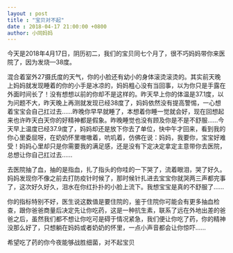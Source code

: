 ```yaml
---
layout : post
title : "宝贝对不起"
date : 2018-04-17 21:00:00 +0800
author: 小同妈妈
---
```

今天是2018年4月17日，阴历初二，我们的宝贝同七个月了，很不巧妈妈带你来医院了，因为发烧—38度。

混合着室外27摄氏度的天气，你的小脸还有幼小的身体滚烫滚烫的。其实前天晚上妈妈就发现睡着的你的小手是冰凉的，妈妈粗心没有当回事，以为你只是手露在外面时间长了！没有想想以前的你却不是这样的。昨天早上你的体温是37.1度，以为问题不大，昨天晚上再测就发现已经38度了，妈妈依然没有提高警惕，一心想着宝宝会自己扛过去……昨晚你早早就睡了，本想着你睡一觉就会好，现在回想起来也许昨天白天你的好精神都是假象。昨晚睡觉也没有顾及你是不是不舒服……今天早上温度已经37.9度了，妈妈却还是放下你去了单位，快中午才回来，看到我的你心里委屈呀，在奶奶怀里嗷嗷着，吭叽着，仿佛在说：妈妈，我要你，宝宝好难受！妈妈心里却只是你需要我的满足感，还是没有下定决定拿定主意带你去医院，总想让你自己扛过去……

去医院抽了血，抽的是指血，扎了指头的你哇的一下哭了，流着眼泪，哭了好久。妈妈发现你不像之前去打防疫针时候了，那时候针扎进去宝宝你就哭两三声都完事了，这次好久好久，泪水在你红扑扑的小脸上流下。我想宝宝是真的不舒服了……

你的指标特别不好，医生说这数值是要住院的，鉴于住院你可能会有更多抽血检查，跟你爸爸商量后决定先让你吃药，这是一种抗生素，联系了远在外地出差的爸爸之后，虽然我们都不想让你吃可是碍于情况紧急，我们便让你吃了药，你的精神没那么好了，只想躺在妈妈或者奶奶的怀里，一点小声音都会让你惊吓……

希望吃了药的你今夜能够战胜细菌，对不起宝贝